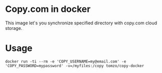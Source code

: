 # Copy.com in docker

This image let's you synchronize specified directory with copy.com cloud storage.

# Usage

```
docker run -ti --rm -e 'COPY_USERNAME=my@email.com' -e 'COPY_PASSWORD=mypassword' -v=/myfiles:/copy tomzo/copy-docker
```
